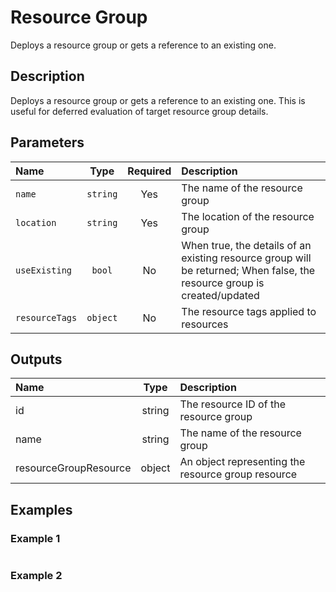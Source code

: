 # Resource Group

Deploys a resource group or gets a reference to an existing one.

## Description

Deploys a resource group or gets a reference to an existing one. This is useful for deferred evaluation of target resource group details.

## Parameters

| Name           | Type     | Required | Description                                                                                                              |
| :------------- | :------: | :------: | :----------------------------------------------------------------------------------------------------------------------- |
| `name`         | `string` | Yes      | The name of the resource group                                                                                           |
| `location`     | `string` | Yes      | The location of the resource group                                                                                       |
| `useExisting`  | `bool`   | No       | When true, the details of an existing resource group will be returned; When false, the resource group is created/updated |
| `resourceTags` | `object` | No       | The resource tags applied to resources                                                                                   |

## Outputs

| Name                  | Type   | Description                                        |
| :-------------------- | :----: | :------------------------------------------------- |
| id                    | string | The resource ID of the resource group              |
| name                  | string | The name of the resource group                     |
| resourceGroupResource | object | An object representing the resource group resource |

## Examples

### Example 1

```bicep
```

### Example 2

```bicep
```